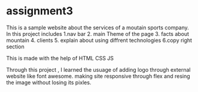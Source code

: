 # assignment3
This is a sample website about the services of  a moutain sports company.
In this project includes 
1.nav bar
2. main Theme of the page
3. facts about mountain 
4. clients 
5. explain about using diffrent technologies
6.copy right section

This is made with the help of HTML CSS JS 

Through this project , I learned the usuage of adding logo through external website like font awesome.
making site responsive through flex 
and resing the image without losing its pixles.
